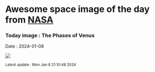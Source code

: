 
# Awesome space image of the day from [NASA](https://api.nasa.gov/)

### Today image : The Phases of Venus
Date : 2024-01-08

![](https://apod.nasa.gov/apod/image/2401/VenusPhases_Gonzales_960.jpg)

<small>Latest update : Mon Jan  8 21:10:48 2024</small>
        